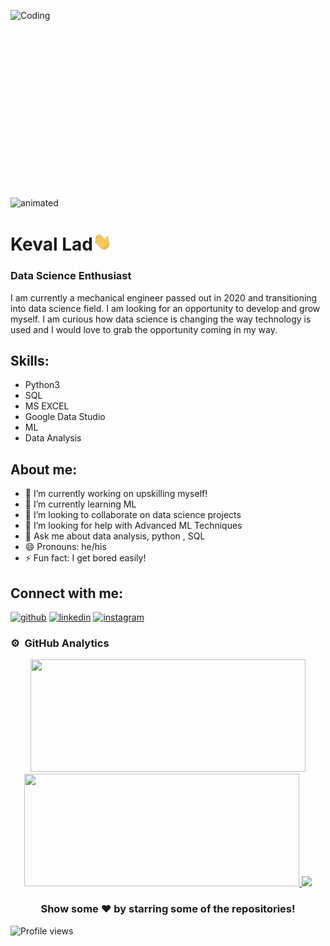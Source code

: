 <img align="left" alt="Coding" width="534" height=300 src="https://camo.githubusercontent.com/a51e42ec7c78b8d69520031d6108d0b91a27db77ecc9af87157aa9c4062092f7/68747470733a2f2f7777772e737570657264617461736369656e63652e636f6d2f4c616e64696e672f4c616e64696e67436c6f75642e6a7067"><img src="https://cdn.dribbble.com/users/1292677/screenshots/6139167/avento.gif" width=300 height=300 alt="animated"></p>

# Keval Lad<img src="https://raw.githubusercontent.com/ptprashanttripathi/ptprashanttripathi/master/hi.gif" width="30px">

### Data Science Enthusiast


I am currently a mechanical engineer passed out in 2020 and transitioning into data science field. I am looking for an opportunity to develop and grow myself. I am curious how data science is changing the way technology is used and I would love to grab the opportunity coming in my way.

## Skills:
- Python3
- SQL
- MS EXCEL
- Google Data Studio
- ML
- Data Analysis

## About me:

- 🔭 I’m currently working on upskilling myself!
- 🌱 I’m currently learning ML
- 👯 I’m looking to collaborate on data science projects
- 🤔 I’m looking for help with Advanced ML Techniques
- 💬 Ask me about data analysis, python , SQL
- 😄 Pronouns: he/his
- ⚡ Fun fact: I get bored easily!

## Connect with me:

[<img src='https://cdn.jsdelivr.net/npm/simple-icons@3.0.1/icons/github.svg' alt='github' height='40'>](https://github.com/Keval099)  [<img src='https://cdn.jsdelivr.net/npm/simple-icons@3.0.1/icons/linkedin.svg' alt='linkedin' height='40'>](https://www.linkedin.com/in/kevallad/)  [<img src='https://cdn.jsdelivr.net/npm/simple-icons@3.0.1/icons/instagram.svg' alt='instagram' height='40'>](https://www.instagram.com/the__lonewolf___/)  

### ⚙️ &nbsp;GitHub Analytics

<p align="center">
<a href="https://github.com/Keval099">
  <img height="180em" width="440" src="https://github-readme-stats-eight-theta.vercel.app/api?username=Keval099&show_icons=true&theme=vue-dark&include_all_commits=true&count_private=true" />
  <img height="180em" width="440" src="https://github-readme-stats-eight-theta.vercel.app/api/top-langs/?username=Keval099&layout=compact&exclude_lang=java+r&theme=vue-dark" />
  <img height="180em" src="http://github-readme-streak-stats.herokuapp.com?user=Keval099"/>
</a>
</p>



<div align="center">

### Show some ❤️ by starring some of the repositories!

</div>

![Profile views](https://gpvc.arturio.dev/Keval099)  
